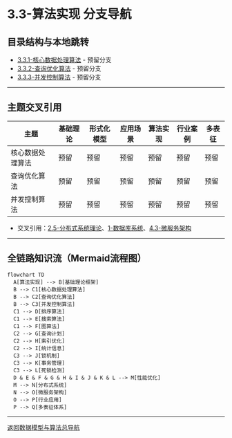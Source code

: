 # 3.3-算法实现 分支导航

## 目录结构与本地跳转

- [3.3.1-核心数据处理算法](3.3.1-核心数据处理算法.md) - 预留分支
- [3.3.2-查询优化算法](3.3.2-查询优化算法.md) - 预留分支
- [3.3.3-并发控制算法](3.3.3-并发控制算法.md) - 预留分支

---

## 主题交叉引用

| 主题      | 基础理论 | 形式化模型 | 应用场景 | 算法实现 | 行业案例 | 多表征 |
|-----------|----------|------------|----------|----------|----------|--------|
| 核心数据处理算法| 预留 | 预留       | 预留     | 预留     | 预留     | 预留   |
| 查询优化算法| 预留   | 预留       | 预留     | 预留     | 预留     | 预留   |
| 并发控制算法| 预留   | 预留       | 预留     | 预留     | 预留     | 预留   |

- 交叉引用：[2.5-分布式系统理论](../../../2-形式科学理论/2.5-分布式系统理论/README.md)、[1-数据库系统](../../../1-数据库系统/README.md)、[4.3-微服务架构](../../../4-软件架构与工程/4.3-微服务架构/README.md)

---

## 全链路知识流（Mermaid流程图）

```mermaid
flowchart TD
  A[算法实现] --> B[基础理论框架]
  B --> C1[核心数据处理算法]
  B --> C2[查询优化算法]
  B --> C3[并发控制算法]
  C1 --> D[排序算法]
  C1 --> E[搜索算法]
  C1 --> F[图算法]
  C2 --> G[查询计划]
  C2 --> H[索引优化]
  C2 --> I[统计信息]
  C3 --> J[锁机制]
  C3 --> K[事务管理]
  C3 --> L[死锁检测]
  D & E & F & G & H & I & J & K & L --> M[性能优化]
  M --> N[分布式系统]
  N --> O[微服务架构]
  O --> P[行业应用]
  P --> Q[多表征体系]
```

---

[返回数据模型与算法总导航](../README.md)
